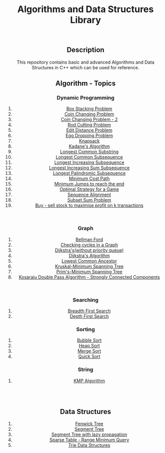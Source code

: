 <center>
<h1>Algorithms and Data Structures Library</h1>
<br>
<h2>Description</h2>
<p>This repository contains basic and advanced Algorithms and Data Structures in C++ which can be used for reference. 
<h2>Algorithm - Topics</h2>
<h3>Dynamic Programming</h3>
<ol>
<li><a target="_blank" href="/Dynamic Programming/Box Stacking Problem.cpp">Box Stacking Problem</a></li>
<li><a target="_blank" href="/Dynamic Programming/coin changing problem - no of ways to get a given sum.cpp">Coin Changing Problem</a></li>
<li><a target="_blank" href="/Dynamic Programming/coin changing problem.cpp">Coin Changing Problem - 2</a></li>
<li><a target="_blank" href="/Dynamic Programming/cutting rod to maximize profit.cpp">Rod Cutting Problem</a></li>
<li><a target="_blank" href="/Dynamic Programming/edit distance.cpp">Edit Distance Problem</a></li>
<li><a target="_blank" href="/Dynamic Programming/egg dropping problem.cpp">Egg Dropping Problem</a></li>
<li><a target="_blank" href="/Dynamic Programming/knapsack.(0 or 1).cpp">Knapsack</a></li>
<li><a target="_blank" href="/Dynamic Programming/largest sum contiguous sub array.cpp">Kadane's Algorithm</a></li>
<li><a target="_blank" href="/Dynamic Programming/longest common substring.cpp">Longest Common Substring</a></li>
<li><a target="_blank" href="/Dynamic Programming/longest common susequence.cpp">Longest Common Subsequence</a></li>
<li><a target="_blank" href="/Dynamic Programming/longest increasing subsequence.cpp">Longest Increasing Subsequence</a></li>
<li><a target="_blank" href="/Dynamic Programming/longest increasing sum subsequence.cpp">Longest Increasing Sum Subsequence</a></li>
<li><a target="_blank" href="/Dynamic Programming/longest palindromic subsequence.cpp">Longest Palindromic Subsequence</a></li>
<li><a target="_blank" href="/Dynamic Programming/minimum cost path.cpp">Minimum Cost Path</a></li>
<li><a target="_blank" href="/Dynamic Programming/minimum jumps to reach the end.cpp">Minimum Jumps to reach the end</a></li>
<li><a target="_blank" href="/Dynamic Programming/optimal strategy for a game.cpp">Optimal Strategy for a Game</a></li>
<li><a target="_blank" href="/Dynamic Programming/sequence alignment.cpp">Sequence Alignment</a></li>
<li><a target="_blank" href="/Dynamic Programming/subset sum problem.cpp">Subset Sum Problem</a></li>
<li><a target="_blank" href="/Dynamic Programming/stock buy sell.cpp">Buy - sell stock to maximise profit on k transactions</a></li>
</ol>
<br>
<h3>Graph</h3>
<ol>
<li><a target="_blank" href="/Graph Algorithms/Bellman Ford.cpp">Bellman Ford</a></li>
<li><a target="_blank" href="/Graph Algorithms/Checking cycles in a graph.cpp">Checking cycles in a Graph</a></li>
<li><a target="_blank" href="/Graph Algorithms/Dijkstras using Adjaceny Matrix(without heap).cpp">Dijkstra's(without priority queue)</a></li>
<li><a target="_blank" href="/Graph Algorithms/Dijskstra using heaps (STL).cpp">Dijkstra's Algorithm</a></li>
<li><a target="_blank" href="/Graph Algorithms/Lowest-Common-Ancestor.cpp">Lowest Common Ancestor</a></li>
<li><a target="_blank" href="/Graph Algorithms/Kruskal MST using Union Find.cpp">Kruskal-Minimum Spanning Tree</a></li>
<li><a target="_blank" href="/Graph Algorithms/Prims Algorithm.cpp">Prim's-Minimum Spanning Tree</a></li>
<li><a target="_blank" href="/Graph Algorithms/kosaraju double pass algorithm.cpp">Kosaraju Double Pass Algorithm - Strongly Connected Components</a></li>
</ol>
<br>
<h3>Searching</h3>
<ol>
	<li><a href="/Search/bfs.cpp">Breadth First Search</a></li>
	<li><a href="/Search/dfs.cpp">Depth First Search</a></li>
</ol>
<h3>Sorting</h3>
<ol>
	<li><a href="/Sorting/bubble sort.cpp">Bubble Sort</a></li>
	<li><a href="/Sorting/heap sort.cpp">Heap Sort</a></li>
	<li><a href="/Sorting/mergesort.cpp">Merge Sort</a></li>
	<li><a href="/Sorting/quicksort.cpp">Quick Sort</a></li>
</ol>
<h3>String</h3>
<ol>
	<li><a href="/String/kmp.cpp">KMP Algorithm</a></li>
</ol>
<br><br>
<h2>Data Structures</h2>
<ol>
	<li><a href="/Data Structures/Fenwick_Tree.cpp">Fenwick Tree</a></li>
	<li><a href="/Data Structures/segment tree.cpp">Segment Tree</a></li>
	<li><a href="/Data Structures/Segment Tree with lazy propagation.cpp">Segment Tree with lazy propagation</a></li>
	<li><a href="/Data Structures/SparseTableRangeMinimumQuery.cpp">Sparse Table - Range Minimum Query</a></li>
	<li><a href="/Data Structures/trie.cpp">Trie Data Structures</a></li>

</ol>
</p>
</center>